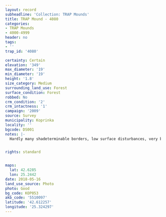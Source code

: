 ```yaml
---
layout: record
subheadline: 'Collection: TRAP Mounds'
title: TRAP Mound - 4080
categories:
- TRAP Mounds
- 4000-4999
header: no
tags:
- ''
trap_id: '4080'

certainty: Certain
elevation: '349'
max_diameter: '19'
min_diameter: '19'
height: '1.8'
size_category: Medium
surrounding_land_use: Forest
surface_condition: Forest
robbed: No
crm_condition: '2'
crm_intactness: '1'
campaign: '2009'
source: Survey
municipality: Koprinka
locality: ''
bgcode: DS001
notes: |-
  Hardly many shadeterminable borders, low surface disturbances, very bushy.


rights: standard


maps:
  lat: 42.6285
  lon: 25.2442
date: 2018-05-16
land_use_source: Photo
photo: Good
bg_code: КОР053
akb_code: '5510097'
latitude: '42.612257'
longitude: '25.324297'
---
```

